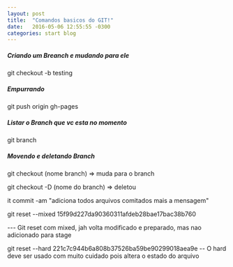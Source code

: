 ```yaml
---
layout: post
title:  "Comandos basicos do GIT!"
date:   2016-05-06 12:55:55 -0300
categories: start blog
---
```


##### Criando um Breanch e mudando para ele
git checkout -b testing

##### Empurrando
git push origin gh-pages

##### Listar o Branch que vc esta no momento
git branch

##### Movendo e deletando Branch
git checkout (nome branch) => muda para o branch

git checkout -D (nome do branch) => deletou


it commit -am "adiciona todos arquivos comitados mais a mensagem"


git reset --mixed 15f99d227da90360311afdeb28bae17bac38b760

--- Git reset com mixed, jah volta modificado e preparado, mas nao adicionado para stage

git reset --hard 221c7c944b6a808b37526ba59be90299018aea9e
-- O hard deve ser usado com muito cuidado pois altera o estado do arquivo


